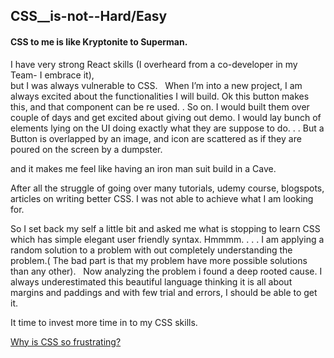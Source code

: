 ## CSS__is-not--Hard/Easy

#### CSS to me is like Kryptonite to Superman.
I have very strong React skills (I overheard from a co-developer in my Team- I embrace it),  
but I was always vulnerable to CSS.   When I’m into a new project, I am always excited about the functionalities I will build. 
Ok this button makes this, and that component can be re used. . So on.
I would built them over couple of days and get excited about giving out demo.
I would lay bunch of elements lying on the UI doing exactly what they are suppose to do. . . 
But a Button is overlapped by an image, and icon are scattered as if they are poured on the screen by a dumpster. 


and it makes me feel like having an iron man suit build in a Cave. 

After all the struggle of going over many tutorials, udemy course, blogspots, articles on writing better CSS. I was not able to achieve what I am looking for. 

So I set back my self a little bit and asked me what is stopping to learn CSS which has simple elegant user friendly syntax.
Hmmmm. . . . I am applying a random solution to a problem with out completely understanding the problem.( The bad part is that my problem have more possible solutions than any other).   Now analyzing the problem i found a deep rooted cause. 
 I always underestimated this beautiful language thinking it is all about margins and paddings and with few trial and errors, I should be able to get it. 

It time to invest more time in to my CSS skills. 

[Why is CSS so frustrating?](https://qr.ae/TWkARz)
